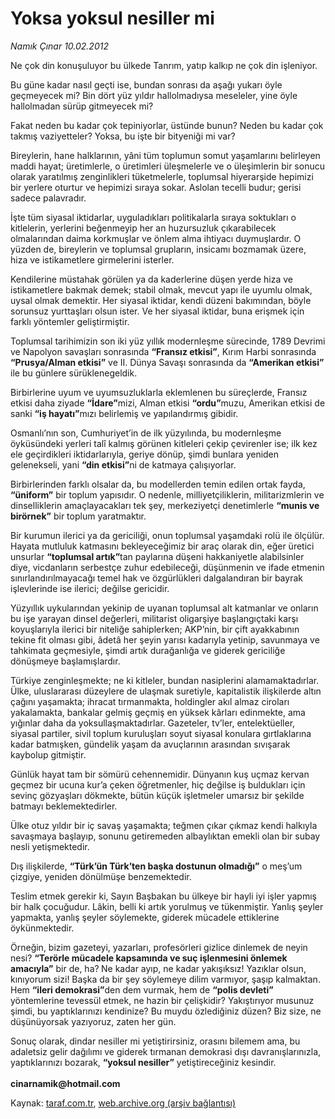 # Yoksa yoksul nesiller mi

*Namık Çınar 10.02.2012*

<div class="yazi"><p>Ne çok din konuşuluyor bu ülkede Tanrım, yatıp kalkıp ne çok din işleniyor.</p>
<p>Bu güne kadar nasıl geçti ise, bundan sonrası da aşağı yukarı öyle geçmeyecek mi? Bin dört yüz yıldır hallolmadıysa meseleler, yine öyle hallolmadan sürüp gitmeyecek mi?</p>
<p>Fakat neden bu kadar çok tepiniyorlar, üstünde bunun? Neden bu kadar çok takmış vaziyetteler? Yoksa, bu işte bir bityeniği mi var?</p>
<p>Bireylerin, hane halklarının, yâni tüm toplumun somut yaşamlarını belirleyen maddi hayat; üretimlerle, o üretimleri üleşmelerle ve o üleşimlerin bir sonucu olarak yaratılmış zenginlikleri tüketmelerle, toplumsal hiyerarşide hepimizi bir yerlere oturtur ve hepimizi sıraya sokar. Aslolan tecelli budur; gerisi sadece palavradır.</p>
<p>İşte tüm siyasal iktidarlar, uyguladıkları politikalarla sıraya soktukları o kitlelerin, yerlerini beğenmeyip her an huzursuzluk çıkarabilecek olmalarından daima korkmuşlar ve önlem alma ihtiyacı duymuşlardır. O yüzden de, bireylerin ve toplumsal grupların, insicamı bozmamak üzere, hiza ve istikametlere girmelerini isterler.</p>
<p>Kendilerine müstahak görülen ya da kaderlerine düşen yerde hiza ve istikametlere bakmak demek; stabil olmak, mevcut yapı ile uyumlu olmak, uysal olmak demektir. Her siyasal iktidar, kendi düzeni bakımından, böyle sorunsuz yurttaşları olsun ister. Ve her siyasal iktidar, buna erişmek için farklı yöntemler geliştirmiştir.</p>
<p>Toplumsal tarihimizin son iki yüz yıllık modernleşme sürecinde, 1789 Devrimi ve Napolyon savaşları sonrasında <b>“Fransız etkisi”</b>, Kırım Harbi sonrasında <b>“Prusya/Alman etkisi”</b> ve II. Dünya Savaşı sonrasında da <b>“Amerikan etkisi”</b> ile bu günlere sürüklenegeldik.</p>
<p>Birbirlerine uyum ve uyumsuzluklarla eklemlenen bu süreçlerde, Fransız etkisi daha ziyade <b>“İdare”</b>mizi, Alman etkisi <b>“ordu”</b>muzu, Amerikan etkisi de sanki <b>“iş hayatı”</b>mızı belirlemiş ve yapılandırmış gibidir.</p>
<p>Osmanlı’nın son, Cumhuriyet’in de ilk yüzyılında, bu modernleşme öyküsündeki yerleri talî kalmış görünen kitleleri çekip çevirenler ise; ilk kez ele geçirdikleri iktidarlarıyla, geriye dönüp, şimdi bunlara yeniden gelenekseli, yani <b>“din etkisi”</b>ni de katmaya çalışıyorlar.</p>
<p>Birbirlerinden farklı olsalar da, bu modellerden temin edilen ortak fayda, <b>“üniform”</b> bir toplum yapısıdır. O nedenle, milliyetçiliklerin, militarizmlerin ve dinselliklerin amaçlayacakları tek şey, merkeziyetçi denetimlerle <b>“munis ve birörnek”</b> bir toplum yaratmaktır.</p>
<p>Bir kurumun ilerici ya da gericiliği, onun toplumsal yaşamdaki rolü ile ölçülür. Hayata mutluluk katmasını bekleyeceğimiz bir araç olarak din, eğer üretici unsurlar <b>“toplumsal artık”</b>tan paylarına düşeni hakkaniyetle alabilsinler diye, vicdanların serbestçe zuhur edebileceği, düşünmenin ve ifade etmenin sınırlandırılmayacağı temel hak ve özgürlükleri dalgalandıran bir bayrak işlevlerinde ise ilerici; değilse gericidir.</p>
<p>Yüzyıllık uykularından yekinip de uyanan toplumsal alt katmanlar ve onların bu işe yarayan dinsel değerleri, militarist oligarşiye başlangıçtaki karşı koyuşlarıyla ilerici bir niteliğe sahiplerken; AKP’nin, bir çift ayakkabının tekine fit olması gibi, âdetâ her şeyin yarısı kadarıyla yetinip, savunmaya ve tahkimata geçmesiyle, şimdi artık durağanlığa ve giderek gericiliğe dönüşmeye başlamışlardır.</p>
<p>Türkiye zenginleşmekte; ne ki kitleler, bundan nasiplerini alamamaktadırlar. Ülke, uluslararası düzeylere de ulaşmak suretiyle, kapitalistik ilişkilerde altın çağını yaşamakta; ihracat tırmanmakta, holdingler akıl almaz ciroları yakalamakta, bankalar gelmiş geçmiş en yüksek kârları edinmekte, ama yığınlar daha da yoksullaşmaktadırlar. Gazeteler, tv’ler, entelektüeller, siyasal partiler, sivil toplum kuruluşları soyut siyasal konulara gırtlaklarına kadar batmışken, gündelik yaşam da avuçlarının arasından sıvışarak kaybolup gitmiştir.</p>
<p>Günlük hayat tam bir sömürü cehennemidir. Dünyanın kuş uçmaz kervan geçmez bir ucuna kur’a çeken öğretmenler, hiç değilse iş buldukları için sevinç gözyaşları dökmekte, bütün küçük işletmeler umarsız bir şekilde batmayı beklemektedirler.</p>
<p>Ülke otuz yıldır bir iç savaş yaşamakta; teğmen çıkar çıkmaz kendi halkıyla savaşmaya başlayıp, sonunu getiremeden albaylıktan emekli olan bir subay nesli yetişmektedir. </p>
<p>Dış ilişkilerde, <b>“Türk’ün Türk’ten başka dostunun olmadığı”</b> o meş’um çizgiye, yeniden dönülmüşe benzemektedir.</p>
<p>Teslim etmek gerekir ki, Sayın Başbakan bu ülkeye bir hayli iyi işler yapmış bir halk çocuğudur. Lâkin, belli ki artık yorulmuş ve tükenmiştir. Yanlış şeyler yapmakta, yanlış şeyler söylemekte, giderek mücadele ettiklerine öykünmektedir.</p>
<p>Örneğin, bizim gazeteyi, yazarları, profesörleri gizlice dinlemek de neyin nesi? <b>“Terörle mücadele kapsamında ve suç işlenmesini önlemek amacıyla”</b> bir de, ha?<b> </b>Ne kadar ayıp, ne kadar yakışıksız! Yazıklar olsun, kınıyorum sizi! Başka da bir şey söylemeye dilim varmıyor, şaşıp kalmaktan. Hem <b>“ileri demokrasi”</b>den dem vurmak, hem de <b>“polis devleti”</b> yöntemlerine tevessül etmek, ne hazin bir çelişkidir? Yakıştırıyor musunuz şimdi, bu yaptıklarınızı kendinize? Bu muydu özlediğiniz düzen? Biz size, ne düşünüyorsak yazıyoruz, zaten her gün.</p>
<p>Sonuç olarak, dindar nesiller mi yetiştirirsiniz, orasını bilemem ama, bu adaletsiz gelir dağılımı ve giderek tırmanan demokrasi dışı davranışlarınızla, yaptıklarınızı bozarak, <b>“yoksul nesiller”</b> yetiştireceğiniz kesindir.<br/><br/><b>cinarnamik@hotmail.com</b></p>
</div>

Kaynak: [taraf.com.tr](http://www.taraf.com.tr/namik-cinar/makale-yoksa-yoksul-nesiller-mi.htm), [web.archive.org (arşiv bağlantısı)](http://web.archive.org/web/20130623201644/http://www.taraf.com.tr/namik-cinar/makale-yoksa-yoksul-nesiller-mi.htm)
